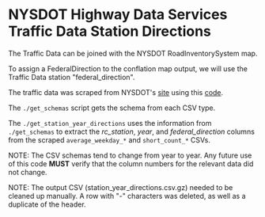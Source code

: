 # NYSDOT Highway Data Services Traffic Data Station Directions

The Traffic Data can be joined with the NYSDOT RoadInventorySystem map.

To assign a FederalDirection to the conflation map output,
  we will use the Traffic Data station "federal_direction".

The traffic data was scraped from NYSDOT's
  [site](
    https://www.dot.ny.gov/divisions/engineering/technical-services/highway-data-services/hdsb
  ) using this [code](
    https://github.com/availabs/NPMRDS_Database/blob/master/make_targets/highwayDataServicesTrafficCounts/scrape-NYSDOT-CSVs.js
  ).

The `./get_schemas` script gets the schema from each CSV type.

The `./get_station_year_directions` uses the information from `./get_schemas`
  to extract the *rc_station*, *year*, and *federal_direction* columns from the
  scraped `average_weekday_*` and `short_count_*` CSVs.

NOTE: The CSV schemas tend to change from year to year.
  Any future use of this code **MUST** verify that the column
    numbers for the relevant data did not change.

NOTE: The output CSV (station_year_directions.csv.gz) needed to be cleaned up manually.
  A row with "-" characters was deleted, as well as a duplicate of the header.
